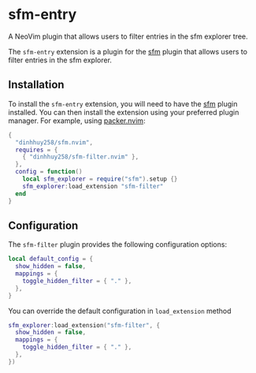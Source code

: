 # sfm-entry

A NeoVim plugin that allows users to filter entries in the sfm explorer tree.

The `sfm-entry` extension is a plugin for the [sfm](https://github.com/dinhhuy258/sfm.nvim) plugin that allows users to filter entries in the sfm explorer.

## Installation

To install the `sfm-entry` extension, you will need to have the [sfm](https://github.com/dinhhuy258/sfm.nvim) plugin installed. You can then install the extension using your preferred plugin manager. For example, using [packer.nvim](https://github.com/wbthomason/packer.nvim):

```lua
{
  "dinhhuy258/sfm.nvim",
  requires = {
    { "dinhhuy258/sfm-filter.nvim" },
  },
  config = function()
    local sfm_explorer = require("sfm").setup {}
    sfm_explorer:load_extension "sfm-filter"
  end
}
```

## Configuration

The `sfm-filter` plugin provides the following configuration options:

```lua
local default_config = {
  show_hidden = false,
  mappings = {
    toggle_hidden_filter = { "." },
  },
}
```

You can override the default configuration in `load_extension` method

```lua
sfm_explorer:load_extension("sfm-filter", {
  show_hidden = false,
  mappings = {
    toggle_hidden_filter = { "." },
  },
})
```
